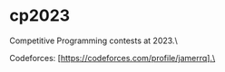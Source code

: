 # cp2023
Competitive Programming contests at 2023.\

Codeforces: [https://codeforces.com/profile/jamerrq].\

